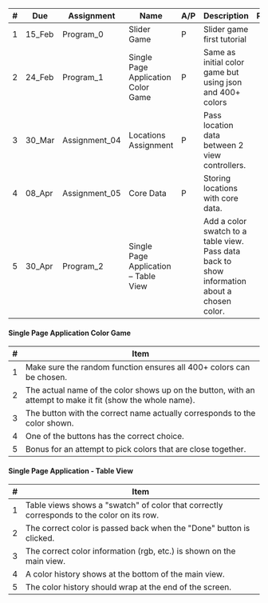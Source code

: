 | # | Due | Assignment | Name | A/P | Description | Ran | Github | Done |
| --- | --- | --- | --- | --- | --- | --- | --- | --- |
| 1 | 15_Feb | Program_0 | Slider Game | P | Slider game first tutorial |   |   |   |
| 2 | 24_Feb | Program_1 | Single Page Application Color Game | P | Same as initial color game but using json and 400+ colors |   |   |   |
| 3 | 30_Mar | Assignment_04 | Locations Assignment | P | Pass location data between 2 view controllers. |   |   |   |
| 4 | 08_Apr | Assignment_05 | Core Data | P | Storing locations with core data. |   |   |   |
| 5 | 30_Apr | Program_2 | Single Page Application – Table View |   | Add a color swatch to a table view. Pass data back to show information about a chosen color. |   |   |   |

####  Single Page Application Color Game

| #   | Item  |
| --- | ---   |
| 1   | Make sure the random function ensures all 400+ colors can be chosen.| 
| 2   | The actual name of the color shows up on the button, with an attempt to make it fit (show the whole name).| 
| 3   | The button with the correct name actually corresponds to the color shown.| 
| 4   | One of the buttons has the correct choice.|
| 5   | Bonus for an attempt to pick colors that are close together.|

####  Single Page Application  - Table View

| #   | Item  |
| --- | ---   |
| 1   | Table views shows a "swatch" of color that correctly corresponds to the color on its row.| 
| 2   | The correct color is passed back when the "Done" button is clicked.| 
| 3   | The correct color information (rgb, etc.) is shown on the main view.| 
| 4   | A color history shows at the bottom of the main view.|
| 5   | The color history should wrap at the end of the screen.|
